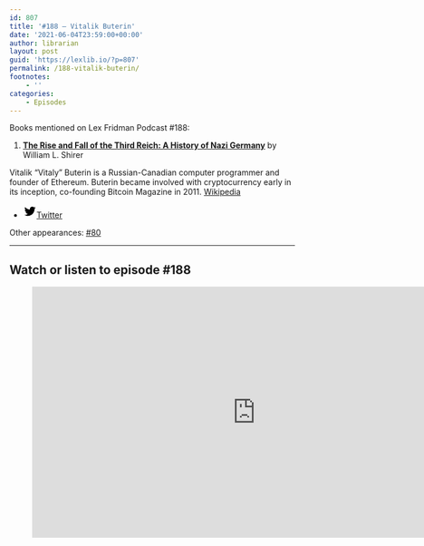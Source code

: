 ```yaml
---
id: 807
title: '#188 – Vitalik Buterin'
date: '2021-06-04T23:59:00+00:00'
author: librarian
layout: post
guid: 'https://lexlib.io/?p=807'
permalink: /188-vitalik-buterin/
footnotes:
    - ''
categories:
    - Episodes
---
```


Books mentioned on Lex Fridman Podcast #188:

1. <b><a href="https://amzn.to/3jiYpYz" target="_blank" rel="sponsored noopener noreferrer">The Rise and Fall of the Third Reich: A History of Nazi Germany</a></b> by William L. Shirer

<!--more-->

Vitalik “Vitaly” Buterin is a Russian-Canadian computer programmer and founder of Ethereum. Buterin became involved with cryptocurrency early in its inception, co-founding Bitcoin Magazine in 2011. [Wikipedia](https://en.wikipedia.org/wiki/Vitalik_Buterin)

- [<svg aria-hidden="true" focusable="false" height="24" version="1.1" viewbox="0 0 24 24" width="24" xmlns="http://www.w3.org/2000/svg"><path d="M22.23,5.924c-0.736,0.326-1.527,0.547-2.357,0.646c0.847-0.508,1.498-1.312,1.804-2.27 c-0.793,0.47-1.671,0.812-2.606,0.996C18.324,4.498,17.257,4,16.077,4c-2.266,0-4.103,1.837-4.103,4.103 c0,0.322,0.036,0.635,0.106,0.935C8.67,8.867,5.647,7.234,3.623,4.751C3.27,5.357,3.067,6.062,3.067,6.814 c0,1.424,0.724,2.679,1.825,3.415c-0.673-0.021-1.305-0.206-1.859-0.513c0,0.017,0,0.034,0,0.052c0,1.988,1.414,3.647,3.292,4.023 c-0.344,0.094-0.707,0.144-1.081,0.144c-0.264,0-0.521-0.026-0.772-0.074c0.522,1.63,2.038,2.816,3.833,2.85 c-1.404,1.1-3.174,1.756-5.096,1.756c-0.331,0-0.658-0.019-0.979-0.057c1.816,1.164,3.973,1.843,6.29,1.843 c7.547,0,11.675-6.252,11.675-11.675c0-0.178-0.004-0.355-0.012-0.531C20.985,7.47,21.68,6.747,22.23,5.924z"></path></svg><span class="wp-block-social-link-label screen-reader-text">Twitter</span>](https://twitter.com/vitalikbuterin)

Other appearances: [\#80](/80-vitalik-buterin/)

- - - - - -

## Watch or listen to episode #188

<figure class="wp-block-embed is-type-video is-provider-youtube wp-block-embed-youtube wp-embed-aspect-16-9 wp-has-aspect-ratio"><div class="wp-block-embed__wrapper"><iframe allow="accelerometer; autoplay; clipboard-write; encrypted-media; gyroscope; picture-in-picture; web-share" allowfullscreen="" frameborder="0" height="443" loading="lazy" src="https://www.youtube.com/embed/XW0QZmtbjvs?feature=oembed" title="Vitalik Buterin: Ethereum 2.0 | Lex Fridman Podcast #188" width="788"></iframe></div></figure>